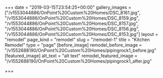 +++
date = "2019-03-15T23:54:25+00:00"
gallery_images = ["/v1553044886/OnPoint%20Custom%20Homes/DSC_8161.jpg", "/v1553044886/OnPoint%20Custom%20Homes/DSC_8159.jpg", "/v1553044886/OnPoint%20Custom%20Homes/DSC_8157.jpg", "/v1553044886/OnPoint%20Custom%20Homes/DSC_8156.jpg", "/v1553044886/OnPoint%20Custom%20Homes/DSC_8153.jpg"]
layout = "remodel"
page_kind = "remodel"
slug = "/remodel-1"
title = "Kitchen Remodel"
type = "page"
[before_image]
remodel_before_image = "/v1552688190/OnPoint%20Custom%20Homes/pipingrock1_before.jpg"
[featured_image]
alt_text = "alt text"
remodel_featured_image = "/v1552688190/OnPoint%20Custom%20Homes/pipingrock1_after.jpg"

+++
